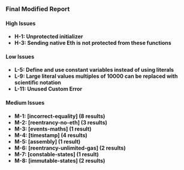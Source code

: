### **Final Modified Report**

#### **High Issues**
- **H-1: Unprotected initializer**
- **H-3: Sending native Eth is not protected from these functions**

#### **Low Issues**
- **L-5: Define and use constant variables instead of using literals**
- **L-9: Large literal values multiples of 10000 can be replaced with scientific notation**
- **L-11: Unused Custom Error**

#### **Medium Issues**
- **M-1: [incorrect-equality] (8 results)**
- **M-2: [reentrancy-no-eth] (3 results)**
- **M-3: [events-maths] (1 result)**
- **M-4: [timestamp] (4 results)**
- **M-5: [assembly] (1 result)**
- **M-6: [reentrancy-unlimited-gas] (2 results)**
- **M-7: [constable-states] (1 result)**
- **M-8: [immutable-states] (2 results)**

